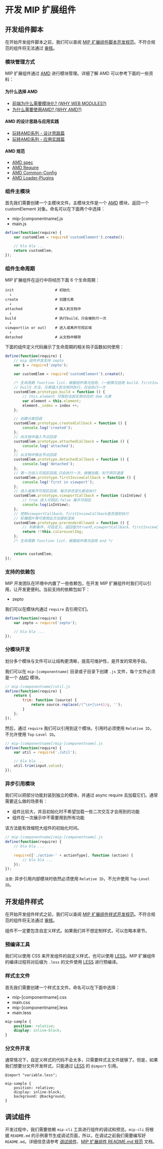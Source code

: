 开发 MIP 扩展组件
==============



开发组件脚本
------

在开始开发组件脚本之前，我们可以查阅 [MIP 扩展组件脚本开发规范](./spec-script.md)。不符合规范的组件将无法通过 [审核](./approve.md)。


### 模块管理方式

MIP 扩展组件通过 [AMD](https://github.com/amdjs/amdjs-api/wiki/AMD) 进行模块管理。详细了解 AMD 可以参考下面的一些资料：

#### 为什么选择 AMD

- [前端为什么需要模块化? (WHY WEB MODULES?)](http://requirejs.org/docs/why.html)
- [为什么需要使用AMD? (WHY AMD?)](http://requirejs.org/docs/whyamd.html)

#### AMD 的设计思路与应用实践

- [玩转AMD系列 - 设计思路篇](http://efe.baidu.com/blog/dissecting-amd-what/)
- [玩转AMD系列 - 应用实践篇](http://efe.baidu.com/blog/dissecting-amd-how/)

#### AMD 规范

- [AMD spec](https://github.com/amdjs/amdjs-api/wiki/AMD)
- [AMD Require](https://github.com/amdjs/amdjs-api/wiki/require)
- [AMD Common-Config](https://github.com/amdjs/amdjs-api/wiki/Common-Config)
- [AMD Loader-Plugins](https://github.com/amdjs/amdjs-api/wiki/Loader-Plugins)


### 组件主模块

首先我们需要创建一个主模块文件。主模块文件是一个 [AMD](https://github.com/amdjs/amdjs-api/wiki/AMD) 模块，返回一个 customElement 对象。命名可以在下面两个中选择：

- mip-[componentname].js
- main.js

```javascript
define(function(require) {
    var customElem = require('customElement').create();

    // bla bla ...
    return customElem;
});
```

### 组件生命周期

MIP 扩展组件在运行中将经历下面 6 个生命周期：

```
init                   # 初始化  
  ↓  
create                 # 创建元素  
  ↓  
attached               # 插入到文档中  
  ↓   
build                  # 执行build，只会被执行一次   
  ↓     
viewport(in or out)    # 进入或离开可视区域   
  ↓    
detached               # 从文档中移除
```

下面的组件定义代码展示了生命周期的相关钩子函数如何使用：

```javascript
define(function(require) {
    // mip 组件开发支持 zepto
    var $ = require('zepto');
    
    var customElem = require('customElement').create();

    /* 生命周期 function list，根据组件情况选用，（一般情况选用 build、firstInviewCallback） start */
    // build 方法，元素插入到文档时执行，仅会执行一次
    customElem.prototype.build = function () {
        // this.element 可取到当前实例对应的 dom 元素
        var element = this.element;
        element._index = index ++;
    };

    // 创建元素回调
    customElem.prototype.createdCallback = function () {
        console.log('created');
    };
    // 向文档中插入节点回调
    customElem.prototype.attachedCallback = function () {
        console.log('attached');
    };
    // 从文档中移出节点回调
    customElem.prototype.detachedCallback = function () {
        console.log('detached');
    };
    // 第一次进入可视区回调,只会执行一次，做懒加载，利于网页速度
    customElem.prototype.firstInviewCallback = function () {
        console.log('first in viewport');
    };
    // 进入或离开可视区回调，每次状态变化都会执行
    customElem.prototype.viewportCallback = function (isInView) {
        // true 进入可视区;false 离开可视区
        console.log(isInView);
    };
    // 控制viewportCallback、firstInviewCallback是否提前执行
    // 轮播图片等可使用此方法提前渲染
    customElem.prototype.prerenderAllowed = function () {
        // 判断条件，可自定义。返回值为true时,viewportCallback、firstInviewCallback会在元素build后执行
        return !!this.isCarouselImg;
    };
    /* 生命周期 function list，根据组件情况选用 end */


    return customElem;
});
```

### 支持的依赖包

MIP 开发团队在环境中内置了一些依赖包，在开发 MIP 扩展组件时我们可以引用，让开发更便利。当前支持的依赖包如下：

- zepto

我们可以在模块内通过 `require` 去引用它们。

```javascript
define(function(require) {
    var zepto = require('zepto');

    // bla bla ...
});
```


### 分模块开发

划分多个模块与文件可以让结构更清晰，提高可维护性，是开发的常用手段。

我们可以在 `mip-[componentname]` 目录或子目录下创建 `.js` 文件，每个文件必须是一个 [AMD](https://github.com/amdjs/amdjs-api/wiki/AMD) 模块。

```javascript
// mip-[componentname]/util.js
define(function(require) {
    return {
        trim: function (source) {
            return source.replace(/(^\s+|\s+$)/g, '');
        }
    };
});
```

然后，通过 `require` 我们可以引用到这个模块。引用时必须使用 `Relative ID`，不允许使用 `Top-Level ID`。

```javascript
// mip-[componentname]/mip-[componentname].js
define(function(require) {
    var util = require('./util');

    // bla bla ...
    util.trim(input.value);
});
```

### 异步引用模块

我们可以把部分功能封装到独立的模块，并通过 async require 去加载它们。通常需要这么做的场景有：

- 组件比较大，并且初始化时不希望加载一些二次交互才会用到的功能
- 组件在一次展示中不需要用到所有功能

该方法能有效缩短大组件的初始化时间。

```javascript
// mip-[componentname]/mip-[componentname].js
define(function(require) {
    // bla bla ...
    
    require(['./action-' + actionType], function (action) {
        // bla bla ...
    });
});
```

`注意`: 异步引用内部模块时依然必须使用 `Relative ID`，不允许使用 `Top-Level ID`。


开发组件样式
------

在开始开发组件样式之前，我们可以查阅 [MIP 扩展组件样式开发规范](./spec-style.md)。不符合规范的组件将无法通过 [审核](./approve.md)。

组件不一定要包含自定义样式。如果我们并不想定制样式，可以忽略本章节。


### 预编译工具

我们可以使用 CSS 来开发组件的自定义样式，也可以使用 [LESS](http://lesscss.org/)。MIP 扩展组件的编译过程将对后缀为 `.less` 的文件使用 [LESS](http://lesscss.org/) 进行预编译。


### 样式主文件

首先我们需要创建一个样式主文件。命名可以在下面中选择：

- mip-[componentname].css
- main.css
- mip-[componentname].less
- main.less

```css
mip-sample {
    position: relative;
    display: inline-block;
}
```

### 分文件开发

通常情况下，自定义样式的代码不会太多，只需要样式主文件就够了。但是，如果我们想要分文件开发样式，只能通过 [LESS](http://lesscss.org/) 的 `@import` 引用。

```less
@import "variable.less";

mip-sample {
    position: relative;
    display: inline-block;
    background: @background;
}
```



调试组件
------

开发过程中，我们需要依赖 `mip-cli` 工具进行组件的调试和预览。`mip-cli` 将根据 `README.md` 的示例章节生成调试页面，所以，在调试之前我们需要编写好 `README.md`。详细信息请参考 [调试组件](https://github.com/mipengine/mip-cli)、[MIP 扩展组件 README.md 规范](./spec-readme-md.md) 文档。

